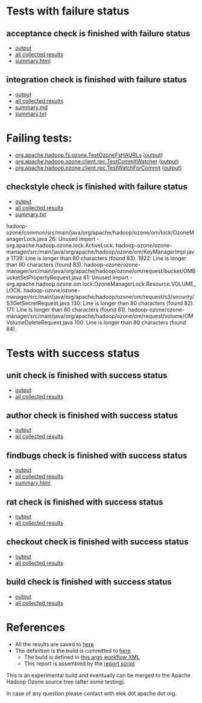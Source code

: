 # Tests with failure status

## acceptance check is finished with failure status

   * [output](https://raw.githubusercontent.com/elek/ozone-ci-q4/master/pr/pr-hdds-2244-dsjsm/acceptance/output.log)
   * [all collected results](https://github.com/elek/ozone-ci-q4/tree/master/pr/pr-hdds-2244-dsjsm/acceptance)
   * [summary.html](https://elek.github.io/ozone-ci-q4/pr/pr-hdds-2244-dsjsm/acceptance/summary.html)


## integration check is finished with failure status

   * [output](https://raw.githubusercontent.com/elek/ozone-ci-q4/master/pr/pr-hdds-2244-dsjsm/integration/output.log)
   * [all collected results](https://github.com/elek/ozone-ci-q4/tree/master/pr/pr-hdds-2244-dsjsm/integration)
   * [summary.md](https://github.com/elek/ozone-ci-q4/tree/master/pr/pr-hdds-2244-dsjsm/integration/summary.md)
   * [summary.txt](https://github.com/elek/ozone-ci-q4/tree/master/pr/pr-hdds-2244-dsjsm/integration/summary.txt)

# Failing tests: 

 * [org.apache.hadoop.fs.ozone.TestOzoneFsHAURLs](hadoop-ozone/ozonefs/org.apache.hadoop.fs.ozone.TestOzoneFsHAURLs.txt) ([output](hadoop-ozone/ozonefs/org.apache.hadoop.fs.ozone.TestOzoneFsHAURLs-output.txt))
 * [org.apache.hadoop.ozone.client.rpc.TestCommitWatcher](hadoop-ozone/integration-test/org.apache.hadoop.ozone.client.rpc.TestCommitWatcher.txt) ([output](hadoop-ozone/integration-test/org.apache.hadoop.ozone.client.rpc.TestCommitWatcher-output.txt))
 * [org.apache.hadoop.ozone.client.rpc.TestWatchForCommit](hadoop-ozone/integration-test/org.apache.hadoop.ozone.client.rpc.TestWatchForCommit.txt) ([output](hadoop-ozone/integration-test/org.apache.hadoop.ozone.client.rpc.TestWatchForCommit-output.txt))

## checkstyle check is finished with failure status

   * [output](https://raw.githubusercontent.com/elek/ozone-ci-q4/master/pr/pr-hdds-2244-dsjsm/checkstyle/output.log)
   * [all collected results](https://github.com/elek/ozone-ci-q4/tree/master/pr/pr-hdds-2244-dsjsm/checkstyle)
   * [summary.txt](https://github.com/elek/ozone-ci-q4/tree/master/pr/pr-hdds-2244-dsjsm/checkstyle/summary.txt)

hadoop-ozone/common/src/main/java/org/apache/hadoop/ozone/om/lock/OzoneManagerLock.java
 26: Unused import - org.apache.hadoop.ozone.lock.ActiveLock.
hadoop-ozone/ozone-manager/src/main/java/org/apache/hadoop/ozone/om/KeyManagerImpl.java
 1739: Line is longer than 80 characters (found 83).
 1922: Line is longer than 80 characters (found 83).
hadoop-ozone/ozone-manager/src/main/java/org/apache/hadoop/ozone/om/request/bucket/OMBucketSetPropertyRequest.java
 61: Unused import - org.apache.hadoop.ozone.om.lock.OzoneManagerLock.Resource.VOLUME_LOCK.
hadoop-ozone/ozone-manager/src/main/java/org/apache/hadoop/ozone/om/request/s3/security/S3GetSecretRequest.java
 130: Line is longer than 80 characters (found 82).
 171: Line is longer than 80 characters (found 81).
hadoop-ozone/ozone-manager/src/main/java/org/apache/hadoop/ozone/om/request/volume/OMVolumeDeleteRequest.java
 100: Line is longer than 80 characters (found 84).


# Tests with success status

## unit check is finished with success status

   * [output](https://raw.githubusercontent.com/elek/ozone-ci-q4/master/pr/pr-hdds-2244-dsjsm/unit/output.log)
   * [all collected results](https://github.com/elek/ozone-ci-q4/tree/master/pr/pr-hdds-2244-dsjsm/unit)


## author check is finished with success status

   * [output](https://raw.githubusercontent.com/elek/ozone-ci-q4/master/pr/pr-hdds-2244-dsjsm/author/output.log)
   * [all collected results](https://github.com/elek/ozone-ci-q4/tree/master/pr/pr-hdds-2244-dsjsm/author)


## findbugs check is finished with success status

   * [output](https://raw.githubusercontent.com/elek/ozone-ci-q4/master/pr/pr-hdds-2244-dsjsm/findbugs/output.log)
   * [all collected results](https://github.com/elek/ozone-ci-q4/tree/master/pr/pr-hdds-2244-dsjsm/findbugs)
   * [summary.html](https://elek.github.io/ozone-ci-q4/pr/pr-hdds-2244-dsjsm/findbugs/summary.html)


## rat check is finished with success status

   * [output](https://raw.githubusercontent.com/elek/ozone-ci-q4/master/pr/pr-hdds-2244-dsjsm/rat/output.log)
   * [all collected results](https://github.com/elek/ozone-ci-q4/tree/master/pr/pr-hdds-2244-dsjsm/rat)


## checkout check is finished with success status

   * [output](https://raw.githubusercontent.com/elek/ozone-ci-q4/master/pr/pr-hdds-2244-dsjsm/checkout/output.log)
   * [all collected results](https://github.com/elek/ozone-ci-q4/tree/master/pr/pr-hdds-2244-dsjsm/checkout)


## build check is finished with success status

   * [output](https://raw.githubusercontent.com/elek/ozone-ci-q4/master/pr/pr-hdds-2244-dsjsm/build/output.log)
   * [all collected results](https://github.com/elek/ozone-ci-q4/tree/master/pr/pr-hdds-2244-dsjsm/build)




# References

 * All the results are saved to [here](https://github.com/elek/ozone-ci-q4/tree/master/pr/pr-hdds-2244-dsjsm/)
 * The definition is the build is committed to [here](https://github.com/elek/argo-ozone)
    * The build is defined in [this argo workflow XML](https://github.com/elek/argo-ozone/blob/master/ozone-build.yaml)
    * This report is assembled by the [report script](https://github.com/elek/argo-ozone/blob/master/scripts/report.sh)

This is an experimental build and eventually can be merged to the Apache Hadoop Ozone source tree (after some testing).

In case of any question please contact with elek dot apache dot org.
